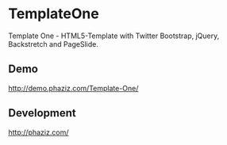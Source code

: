 # TemplateOne

Template One - HTML5-Template with Twitter Bootstrap, jQuery, Backstretch and PageSlide.

## Demo
<http://demo.phaziz.com/Template-One/>

## Development
<http://phaziz.com/>
